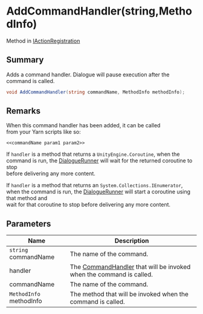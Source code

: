 # AddCommandHandler(string,MethodInfo)

Method in [IActionRegistration](yarn.unity.iactionregistration.md)

## Summary

Adds a command handler. Dialogue will pause execution after the\
command is called.

```csharp
void AddCommandHandler(string commandName, MethodInfo methodInfo);
```

## Remarks

When this command handler has been added, it can be called\
from your Yarn scripts like so:

```
<<commandName param1 param2>>
```

If `handler` is a method that returns a `UnityEngine.Coroutine`, when the command is run, the [DialogueRunner](yarn.unity.dialoguerunner.md) will wait for the returned coroutine to stop\
before delivering any more content.

If `handler` is a method that returns an `System.Collections.IEnumerator`, when the command is run, the [DialogueRunner](yarn.unity.dialoguerunner.md) will start a coroutine using that method and\
wait for that coroutine to stop before delivering any more content.

## Parameters

| Name                    | Description                                                                                   |
| ----------------------- | --------------------------------------------------------------------------------------------- |
| `string` commandName    | The name of the command.                                                                      |
| handler                 | The [CommandHandler](yarn.commandhandler.md) that will be invoked when the command is called. |
| commandName             | The name of the command.                                                                      |
| `MethodInfo` methodInfo | The method that will be invoked when the command is called.                                   |
